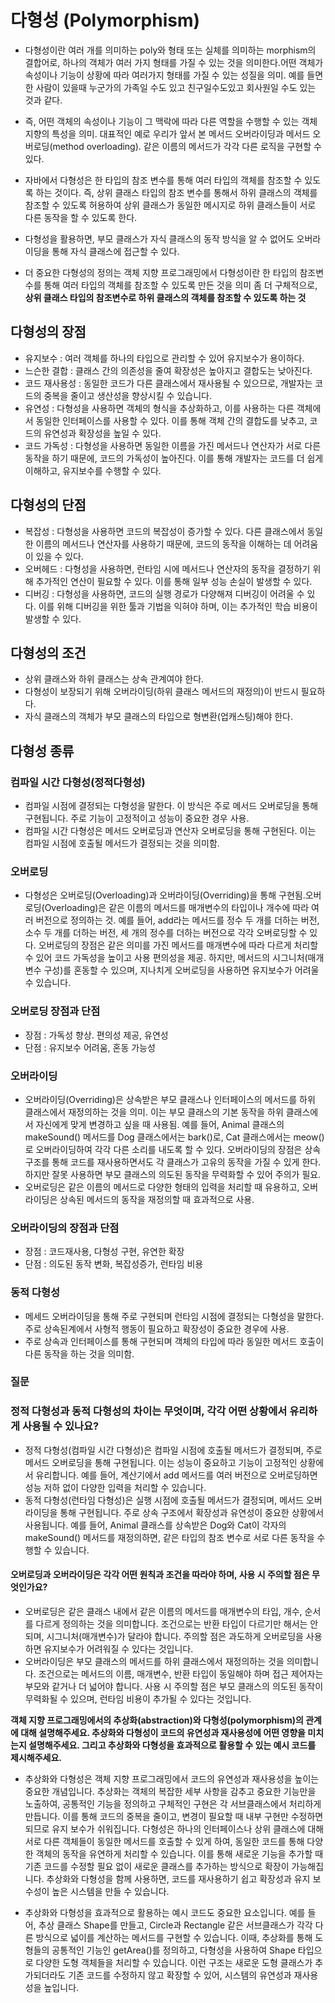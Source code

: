 # 다형성 (Polymorphism)
- 다형성이란 여러 개를 의미하는 poly와 형태 또는 실체를 의미하는 morphism의 결합어로, 하나의 객체가 여러 가지 형태를 가질 수 있는 것을 의미한다.어떤 객체가 속성이나 기능이 상황에 따라 여러가지 형태를 가질 수 있는 성질을 의미. 예를 들면 한 사람이 있을때 누군가의 가족일 수도 있고 친구일수도있고 회사원일 수도 있는 것과 같다.
- 즉, 어떤 객체의 속성이나 기능이 그 맥락에 따라 다른 역할을 수행할 수 있는 객체 지향의 특성을 의미. 대표적인 예로 우리가 앞서 본 메서드 오버라이딩과 메서드 오버로딩(method overloading). 같은 이름의 메서드가 각각 다른 로직을 구현할 수 있다.
- 자바에서 다형성은 한 타입의 참조 변수를 통해 여러 타입의 객체를 참조할 수 있도록 하는 것이다. 즉, 상위 클래스 타입의 참조 변수를 통해서 하위 클래스의 객체를 참조할 수 있도록 허용하여 상위 클래스가 동일한 메시지로 하위 클래스들이 서로 다른 동작을 할 수 있도록 한다.
- 다형성을 활용하면, 부모 클래스가 자식 클래스의 동작 방식을 알 수 없어도 오버라이딩을 통해 자식 클래스에 접근할 수 있다.

- 더 중요한 다형성의 정의는 객체 지향 프로그래밍에서 다형성이란 한 타입의 참조변수를 통해 여러 타입의 객체를 참조할 수 있도록 만든 것을 의미 좀 더 구체적으로, **상위 클래스 타입의 참조변수로 하위 클래스의 객체를 참조할 수 있도록 하는 것** 

## 다형성의 장점
- 유지보수 : 여러 객체를 하나의 타입으로 관리할 수 있어 유지보수가 용이하다.
- 느슨한 결합 : 클래스 간의 의존성을 줄여 확장성은 높아지고 결합도는 낮아진다.
- 코드 재사용성 : 동일한 코드가 다른 클래스에서 재사용될 수 있으므로, 개발자는 코드의 중복을 줄이고 생산성을 향상시킬 수 있습니다.
- 유연성 : 다형성을 사용하면 객체의 형식을 추상화하고, 이를 사용하는 다른 객체에서 동일한 인터페이스를 사용할 수 있다. 이를 통해 객체 간의 결합도를 낮추고, 코드의 유연성과 확장성을 높일 수 있다.
- 코드 가독성 : 다형성을 사용하면 동일한 이름을 가진 메서드나 연산자가 서로 다른 동작을 하기 때문에, 코드의 가독성이 높아진다. 이를 통해 개발자는 코드를 더 쉽게 이해하고, 유지보수를 수행할 수 있다.

## 다형성의 단점
- 복잡성 : 다형성을 사용하면 코드의 복잡성이 증가할 수 있다. 다른 클래스에서 동일한 이름의 메서드나 연산자를 사용하기 때문에, 코드의 동작을 이해하는 데 어려움이 있을 수 있다.
- 오버헤드 : 다형성을 사용하면, 런타임 시에 메서드나 연산자의 동작을 결정하기 위해 추가적인 연산이 필요할 수 있다. 이를 통해 일부 성능 손실이 발생할 수 있다.
- 디버깅 : 다형성을 사용하면, 코드의 실행 경로가 다양해져 디버깅이 어려울 수 있다. 이를 위해 디버깅을 위한 툴과 기법을 익혀야 하며, 이는 추가적인 학습 비용이 발생할 수 있다.

## 다형성의 조건
- 상위 클래스와 하위 클래스는 상속 관계여야 한다.
- 다형성이 보장되기 위해 오버라이딩(하위 클래스 메서드의 재정의)이 반드시 필요하다.
- 자식 클래스의 객체가 부모 클래스의 타입으로 형변환(업캐스팅)해야 한다.

## 다형성 종류 
### 컴파일 시간 다형성(정적다형성)
- 컴파일 시점에 결정되는 다형성을 말한다. 이 방식은 주로 메서드 오버로딩을 통해 구현됩니다. 주로 기능이 고정적이고 성능이 중요한 경우 사용.
- 컴파일 시간 다형성은 메서드 오버로딩과 연산자 오버로딩을 통해 구현된다. 이는 컴파일 시점에 호출될 메서드가 결정되는 것을 의미함.

### 오버로딩
- 다형성은 오버로딩(Overloading)과 오버라이딩(Overriding)을 통해 구현됨.오버로딩(Overloading)은 같은 이름의 메서드를 매개변수의 타입이나 개수에 따라 여러 버전으로 정의하는 것. 예를 들어, add라는 메서드를 정수 두 개를 더하는 버전, 소수 두 개를 더하는 버전, 세 개의 정수를 더하는 버전으로 각각 오버로딩할 수 있다. 오버로딩의 장점은 같은 의미를 가진 메서드를 매개변수에 따라 다르게 처리할 수 있어 코드 가독성을 높이고 사용 편의성을 제공. 하지만, 메서드의 시그니처(매개변수 구성)를 혼동할 수 있으며, 지나치게 오버로딩을 사용하면 유지보수가 어려울 수 있습니다.

### 오버로딩 장점과 단점
- 장점 : 가독성 향상. 편의성 제공, 유연성
- 단점 : 유지보수 어려움, 혼동 가능성

### 오버라이딩
- 오버라이딩(Overriding)은 상속받은 부모 클래스나 인터페이스의 메서드를 하위 클래스에서 재정의하는 것을 의미. 이는 부모 클래스의 기본 동작을 하위 클래스에서 자신에게 맞게 변경하고 싶을 때 사용됨. 예를 들어, Animal 클래스의 makeSound() 메서드를 Dog 클래스에서는 bark()로, Cat 클래스에서는 meow()로 오버라이딩하여 각각 다른 소리를 내도록 할 수 있다. 오버라이딩의 장점은 상속 구조를 통해 코드를 재사용하면서도 각 클래스가 고유의 동작을 가질 수 있게 한다. 하지만 잘못 사용하면 부모 클래스의 의도된 동작을 무력화할 수 있어 주의가 필요.
- 오버로딩은 같은 이름의 메서드로 다양한 형태의 입력을 처리할 때 유용하고, 오버라이딩은 상속된 메서드의 동작을 재정의할 때 효과적으로 사용.

### 오버라이딩의 장점과 단점
- 장점 : 코드재사용, 다형성 구현, 유연한 확장
- 단점 : 의도된 동작 변화, 복잡성증가, 런타임 비용


### 동적 다형성
- 메세드 오버라이딩을 통해 주로 구현되며 런타임 시점에 결정되는 다형성을 말한다. 주로 상속된계에서 사형적 행동이 필요하고 확장성이 중요한 경우에 사용.
- 주로 상속과 인터페이스를 통해 구현되며 객체의 타입에 따라 동일한 메서드 호출이 다른 동작을 하는 것을 의미함.

### 질문
### 정적 다형성과 동적 다형성의 차이는 무엇이며, 각각 어떤 상황에서 유리하게 사용될 수 있나요?
- 정적 다형성(컴파일 시간 다형성)은 컴파일 시점에 호출될 메서드가 결정되며, 주로 메서드 오버로딩을 통해 구현됩니다. 이는 성능이 중요하고 기능이 고정적인 상황에서 유리합니다. 예를 들어, 계산기에서 add 메서드를 여러 버전으로 오버로딩하면 성능 저하 없이 다양한 입력을 처리할 수 있습니다.
- 동적 다형성(런타임 다형성)은 실행 시점에 호출될 메서드가 결정되며, 메서드 오버라이딩을 통해 구현됩니다. 주로 상속 구조에서 확장성과 유연성이 중요한 상황에서 사용됩니다. 예를 들어, Animal 클래스를 상속받은 Dog와 Cat이 각자의 makeSound() 메서드를 재정의하면, 같은 타입의 참조 변수로 서로 다른 동작을 수행할 수 있습니다.

#### 오버로딩과 오버라이딩은 각각 어떤 원칙과 조건을 따라야 하며, 사용 시 주의할 점은 무엇인가요?
- 오버로딩은 같은 클래스 내에서 같은 이름의 메서드를 매개변수의 타입, 개수, 순서를 다르게 정의하는 것을 의미합니다. 조건으로는 반환 타입이 다르기만 해서는 안 되며, 시그니처(매개변수)가 달라야 합니다. 주의할 점은 과도하게 오버로딩을 사용하면 유지보수가 어려워질 수 있다는 것입니다.
- 오버라이딩은 부모 클래스의 메서드를 하위 클래스에서 재정의하는 것을 의미합니다. 조건으로는 메서드의 이름, 매개변수, 반환 타입이 동일해야 하며 접근 제어자는 부모와 같거나 더 넓어야 합니다. 사용 시 주의할 점은 부모 클래스의 의도된 동작이 무력화될 수 있으며, 런타임 비용이 추가될 수 있다는 것입니다.


**객체 지향 프로그래밍에서의 추상화(abstraction)와 다형성(polymorphism)의 관계에 대해 설명해주세요. 추상화와 다형성이 코드의 유연성과 재사용성에 어떤 영향을 미치는지 설명해주세요. 그리고 추상화와 다형성을 효과적으로 활용할 수 있는 예시 코드를 제시해주세요.**

- 추상화와 다형성은 객체 지향 프로그래밍에서 코드의 유연성과 재사용성을 높이는 중요한 개념입니다. 추상화는 객체의 복잡한 세부 사항을 감추고 중요한 기능만을 노출하여, 공통적인 기능을 정의하고 구체적인 구현은 각 서브클래스에서 처리하게 만듭니다. 이를 통해 코드의 중복을 줄이고, 변경이 필요할 때 내부 구현만 수정하면 되므로 유지 보수가 쉬워집니다. 다형성은 하나의 인터페이스나 상위 클래스에 대해 서로 다른 객체들이 동일한 메서드를 호출할 수 있게 하여, 동일한 코드를 통해 다양한 객체의 동작을 유연하게 처리할 수 있습니다. 이를 통해 새로운 기능을 추가할 때 기존 코드를 수정할 필요 없이 새로운 클래스를 추가하는 방식으로 확장이 가능해집니다. 추상화와 다형성을 함께 사용하면, 코드를 재사용하기 쉽고 확장성과 유지 보수성이 높은 시스템을 만들 수 있습니다.

- 추상화와 다형성을 효과적으로 활용하는 예시 코드도 중요한 요소입니다. 예를 들어, 추상 클래스 Shape를 만들고, Circle과 Rectangle 같은 서브클래스가 각각 다른 방식으로 넓이를 계산하는 메서드를 구현할 수 있습니다. 이때, 추상화를 통해 도형들의 공통적인 기능인 getArea()를 정의하고, 다형성을 사용하여 Shape 타입으로 다양한 도형 객체들을 처리할 수 있습니다. 이런 구조는 새로운 도형 클래스가 추가되더라도 기존 코드를 수정하지 않고 확장할 수 있어, 시스템의 유연성과 재사용성을 높입니다.
